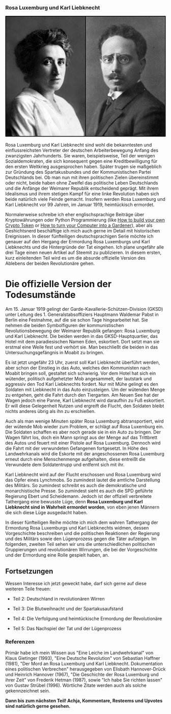 ### Rosa Luxemburg und Karl Liebknecht

![Rosa und Karl](https://raw.githubusercontent.com/SmokinCaterpillar/blog/master/2017_01_19_rosa_luxemburg/rosa-karl.jpg)

Rosa Luxemburg und Karl Liebknecht sind wohl die bekanntesten und einflussreichsten Vertreter der deutschen Arbeiterbewegung Anfang des zwanzigsten Jahrhunderts. Sie waren, beispielsweise, Teil der wenigen Sozialdemokraten, die sich konsequent gegen eine Kreditbewilligung für den ersten Weltkrieg ausgesprochen haben. Später trugen sie maßgeblich zur Gründung des Spartakusbundes und der Kommunistischen Partei Deutschlands bei. Ob man nun mit ihren politischen Zielen übereinstimmt oder nicht, beide haben ohne Zweifel das politische Leben Deutschlands und die Anfänge der Weimarer Republik entscheidend geprägt. Mit ihrem Idealismus und ihrem stetigen Kampf für eine linke Revolution haben sich beide natürlich viele Feinde gemacht. Insofern werden Rosa Luxemburg und Karl Liebknecht vor 99 Jahren, im Januar 1919, heimtückisch ermordet.

Normalerweise schreibe ich eher englischsprachige Beiträge über Kryptowährungen oder Python Programmierung (like [How to build your own Crypto Token](https://steemit.com/ethereum/@smcaterpillar/itchy-and-scratchy-ether-how-to-create-your-own-cryptocurrency-on-top-of-ethereum) or [How to turn your Computer into a Gardener](https://steemit.com/science/@smcaterpillar/l-systems-how-your-computer-grows-flowers-and-trees-free-turtle-inside)), aber als Geshichtsnerd beschäftige ich mich auch gerne im Detail mit historischen Ereignissen. In dieser fünfteiligen deutschsprachigen Serie möchte ich genauer auf den Hergang der Ermordung Rosa Luxemburgs und Karl Liebknechts und die Hintergründe der Tat eingehen. Ich plane ungefähr alle drei Tage einen neuen Artikel auf Steemit zu publizieren. In diesem ersten, kurz einleitenden Teil wird es um die absurde offizielle Version des Ablebens der beiden Revolutionäre gehen.


# Die offizielle Version der Todesumstände

Am 15. Januar 1919 gelingt der Garde-Kavallerie-Schützen-Division (GKSD) unter Leitung des 1. Generalstabsoffiziers Hauptmann Waldemar Pabst in Berlin eine Festnahme, auf die sie schon Tage hingearbeitet hat. Sie nehmen die beiden Symbolfiguren der kommunistischen Revolutionsbewegung der Weimarer Republik gefangen: Rosa Luxemburg und Karl Liebknecht. Die beiden werden in das GKSD-Hauptquartier, das Hotel mit dem paradiesischen Namen Eden, eskortiert. Dort setzt man sie erstmal eine Weile fest und verhört sie. Man beschließt die beiden in das Untersuchungsgefängnis in Moabit zu bringen.

Es ist jetzt ungefähr 23 Uhr, zuerst soll Karl Liebknecht überführt werden, aber schon der Einstieg in das Auto, welches den Kommunisten nach Moabit bringen soll, gestaltet sich schwierig. Vor dem Hotel hat sich ein wütender, politisch aufgehetzter Mob angesammelt, der lautstark und aggressiv den Tod Karl Liebknechts fordert. Nur mit Mühe gelingt es den Soldaten mit Liebknecht in das Auto einzusteigen. Um der wütenden Menge zu entgehen, geht die Fahrt durch den Tiergarten. Am Neuen See hat der Wagen jedoch eine Panne, Karl Liebknecht wird daraufhin zu Fuß eskortiert. Er will diese Gelegenheit Nutzen und ergreift die Flucht, den Soldaten bleibt nichts anderes übrig als ihn zu erschießen.

Auch als man wenige Minuten später Rosa Luxemburg abtransportiert, wird der wütende Mob wieder zum Problem, er schlägt auf Rosa Luxemburg ein. Die Soldaten schaffen es aber noch gerade sie in ein Auto zu bringen. Der Wagen fährt los, doch ein Mann springt aus der Menge auf das Trittbrett des Autos und feuert mit einer Pistole auf Rosa Luxemburg. Dennoch wird die Fahrt mit der verwundeten Gefangenen fortgesetzt. In Höhe des Landwehrkanals wird die Eskorte mit der angeschossenen Rosa Luxemburg erneut durch eine Menschenmenge aufgehalten, diese entreißt die Verwundete dem Soldatentrupp und entfernt sich mit ihr.

Karl Liebknecht wird auf der Flucht erschossen und Rosa Luxemburg wird das Opfer eines Lynchmobs. So zumindest lautet die amtliche Darstellung des Militärs. So zumindest schreibt es auch die demokratische und monarchistische Presse. So zumindest sieht es auch die SPD geführte Regierung Ebert und Scheidemann. Jedoch ist der offiziell verbreitete Tathergang eine bewusste Lüge, denn **Rosa Luxemburg und Karl Liebknecht sind in Wahrheit ermordet worden**, von eben jenen Männern die sich diese Lüge ausgedacht haben.

In dieser fünfteiligen Reihe möchte ich mich dem wahren Tathergang der Ermordung Rosa Luxemburgs und Karl Liebknechts widmen, dessen Vorgeschichte beschreiben und die politischen Reaktionen der Regierung und des Militärs sowie den Lügenprozess gegen die Täter aufzeigen. Im folgenden, zweiten Teil sehen wir uns die unterschiedlichen politischen Gruppierungen und revolutionären Wirrungen, die bei der Vorgeschichte und der Ermordung eine Rolle gespielt haben, an.

## Fortsetzungen

Wessen Interesse ich jetzt geweckt habe, darf sich gerne auf diese weiteren Teile freuen:

* Teil 2: Deutschland in revolutionären Wirren

* Teil 3: Die Blutweihnacht und der Spartakusaufstand

* Teil 4: Die Verfolgung und heimtückische Ermordung der Revolutionäre

* Teil 5: Das Nachspiel der Tat und der Lügenprozess

### Referenzen

Primär habe ich mein Wissen aus "Eine Leiche im Landwehrkanal" von Klaus Gietinger (1993), "Eine Deutsche Revolution" von Sebastian Haffner (1981), "Der Mord an Rosa Luxemburg und Karl Liebknecht. Dokumentation eines politischen Verbrechen" herausgegeben von Elisbath Hannover-Drück und Heinrich Hannover (1967), "Die Geschichte der Rosa Luxemburg und ihrer Zeit" von Frederik Hetman (1987), sowie "Ich habe Sie richten lassen" von Gustav Strübel (1996). Wörtliche Zitate werden auch als solche gekennzeichnet sein.

**Dann bis zum nächsten Teil! Achja, Kommentare, Resteems und Upvotes sind natürlich gerne gesehen.**
